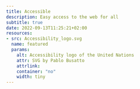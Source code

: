 ```yaml
---
title: Accessible
description: Easy access to the web for all
subtitle: true
date: 2022-09-13T11:25:21+02:00
resources:
- src: Accessibility_logo.svg
  name: featured
  params: 
    alt: Accessibility logo of the United Nations
    attr: SVG by Pablo Busatto
    attrlink:
    container: "no"
    width: tiny
---
```

